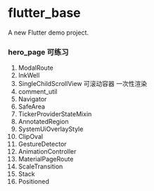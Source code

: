 # flutter_base

A new Flutter demo project.

###  hero_page 可练习

1. ModalRoute
2. InkWell
3. SingleChildScrollView 可滚动容器 一次性渲染
4. comment_util
5.  Navigator
6.  SafeArea
7.  TickerProviderStateMixin
8.  AnnotatedRegion
9.  SystemUiOverlayStyle
10.  ClipOval
11.  GestureDetector
12.  AnimationController
13.  MaterialPageRoute
14.  ScaleTransition
15.  Stack
16.  Positioned




